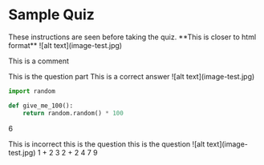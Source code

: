 # Sample Quiz
<quiz>
<settings title="Sample Quiz" due_at="Dec 21, 2023, 11:59 PM" available_from="Dec 16, 2023, 12:00 AM" available_to="Dec 21, 2023, 11:59 PM" points_possible="40" assignment_group="Final" shuffle_answers="True" time_limit="240" allowed_attempts="1" show_correct_answers_at="Dec 21, 2023, 11:59 PM" access_code="start-final">
These instructions are seen before taking the quiz.
</settings>


<question type="text">
**This is closer to html format**
![alt text](image-test.jpg)
</question>

This is a comment

<question type = "multiple-choice">
This is the question part

<correct>
This is a correct answer
</correct>

<incorrect>
![alt text](image-test.jpg)
</incorrect>
</question>

<question type = "multiple-choice">
<incorrect>

```python
import random

def give_me_100():
    return random.random() * 100
```

</incorrect>

<correct>6</correct>

<incorrect>
    This is 
    incorrect
</incorrect>


</question>

<question type='true-false'>
    <correct>
        this is the question
    </correct>
</question>

<question type='true-false' answer="true">
    this is the question
</question>
<question type = "matching">
![alt text](image-test.jpg)
    <pair>
        <left>
            1 + 2
        </left>
        <right>
            3
        </right>
    </pair>
    <pair>
        <left>
            2 + 2
        </left>
        <right>
            4
        </right>
    </pair>
    <distractors>
        7
        9
    </distractors>
</question>
</quiz>

